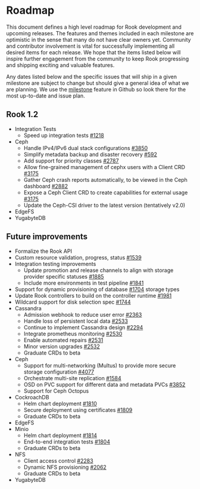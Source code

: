 # Roadmap

This document defines a high level roadmap for Rook development and upcoming releases.
The features and themes included in each milestone are optimistic in the sense that many do not have clear owners yet.
Community and contributor involvement is vital for successfully implementing all desired items for each release.
We hope that the items listed below will inspire further engagement from the community to keep Rook progressing and shipping exciting and valuable features.

Any dates listed below and the specific issues that will ship in a given milestone are subject to change but should give a general idea of what we are planning.
We use the [milestone](https://github.com/rook/rook/milestones) feature in Github so look there for the most up-to-date and issue plan.

## Rook 1.2

* Integration Tests
  * Speed up integration tests [#1218](https://github.com/rook/rook/issues/1218)
* Ceph
  * Handle IPv4/IPv6 dual stack configurations [#3850](https://github.com/rook/rook/issues/3850)
  * Simplify metadata backup and disaster recovery [#592](https://github.com/rook/rook/issues/592)
  * Add support for priority classes [#2787](https://github.com/rook/rook/issues/2787)
  * Allow fine-grained management of cephx users with a Client CRD [#3175](https://github.com/rook/rook/issues/3175)
  * Gather Ceph crash reports automatically, to be viewed in the Ceph dashboard [#2882](https://github.com/rook/rook/issues/2882)
  * Expose a Ceph Client CRD to create capabilities for external usage [#3175](https://github.com/rook/rook/issues/3175)
  * Update the Ceph-CSI driver to the latest version (tentatively v2.0)
* EdgeFS
* YugabyteDB

## Future improvements

* Formalize the Rook API
* Custom resource validation, progress, status [#1539](https://github.com/rook/rook/issues/1539)
* Integration testing improvements
  * Update promotion and release channels to align with storage provider specific statuses [#1885](https://github.com/rook/rook/issues/1885)
  * Include more environments in test pipeline [#1841](https://github.com/rook/rook/issues/1841)
* Support for dynamic provisioning of database [#1704](https://github.com/rook/rook/issues/1704) storage types
* Update Rook controllers to build on the controller runtime [#1981](https://github.com/rook/rook/issues/1981)
* Wildcard support for disk selection spec [#1744](https://github.com/rook/rook/issues/1744)
* Cassandra
  * Admission webhook to reduce user error [#2363](https://github.com/rook/rook/issues/2363)
  * Handle loss of persistent local data [#2533](https://github.com/rook/rook/issues/2533)
  * Continue to implement Cassandra design [#2294](https://github.com/rook/rook/issues/2294)
  * Integrate prometheus monitoring [#2530](https://github.com/rook/rook/issues/2530)
  * Enable automated repairs [#2531](https://github.com/rook/rook/issues/2531)
  * Minor version upgrades [#2532](https://github.com/rook/rook/issues/2532)
  * Graduate CRDs to beta
* Ceph
  * Support for multi-networking (Multus) to provide more secure storage configuration [#4077](https://github.com/rook/rook/pull/4077)
  * Orchestrate multi-site replication [#1584](https://github.com/rook/rook/issues/1584)
  * OSD on PVC support for different data and metadata PVCs [#3852](https://github.com/rook/rook/issues/3852)
  * Support for Ceph Octopus
* CockroachDB
  * Helm chart deployment [#1810](https://github.com/rook/rook/issues/1810)
  * Secure deployment using certificates [#1809](https://github.com/rook/rook/issues/1809)
  * Graduate CRDs to beta
* EdgeFS
* Minio
  * Helm chart deployment [#1814](https://github.com/rook/rook/issues/1814)
  * End-to-end integration tests [#1804](https://github.com/rook/rook/issues/1804)
  * Graduate CRDs to beta
* NFS
  * Client access control [#2283](https://github.com/rook/rook/issues/2283)
  * Dynamic NFS provisioning [#2062](https://github.com/rook/rook/issues/2062)
  * Graduate CRDs to beta
* YugabyteDB
